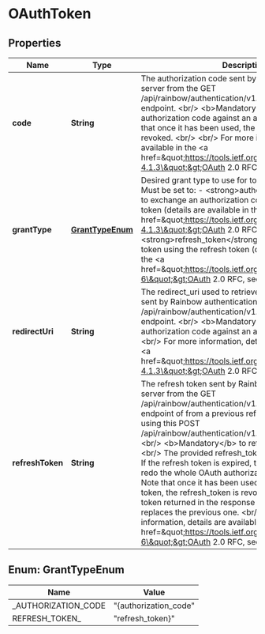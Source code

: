 

# OAuthToken

## Properties

Name | Type | Description | Notes
------------ | ------------- | ------------- | -------------
**code** | **String** | The authorization code sent by Rainbow authentication server from the GET /api/rainbow/authentication/v1.0/oauth/authorize endpoint. &lt;br/&gt; &lt;b&gt;Mandatory&lt;/b&gt; to exchange an authorization code against an access token. &lt;br/&gt; Note that once it has been used, the authorization code is revoked. &lt;br/&gt; &lt;br/&gt; For more information, details are available in the &lt;a href&#x3D;\&quot;https://tools.ietf.org/html/rfc6749#section-4.1.3\&quot;&gt;OAuth 2.0 RFC, section 4.1.3&lt;/a&gt;. |  [optional]
**grantType** | [**GrantTypeEnum**](#GrantTypeEnum) | Desired grant type to use for token endpoint. &lt;br/&gt; Must be set to: - &lt;strong&gt;authorization_code&lt;/strong&gt; to exchange an authorization code against an access token   (details are available in the &lt;a href&#x3D;\&quot;https://tools.ietf.org/html/rfc6749#section-4.1.3\&quot;&gt;OAuth 2.0 RFC, section 4.1.3&lt;/a&gt;), - &lt;strong&gt;refresh_token&lt;/strong&gt; to refresh an access token using the refresh token   (details are available in the &lt;a href&#x3D;\&quot;https://tools.ietf.org/html/rfc6749#section-6\&quot;&gt;OAuth 2.0 RFC, section 6&lt;/a&gt;). | 
**redirectUri** | **String** | The redirect_uri used to retrieve the authorization code sent by Rainbow authentication server from the GET /api/rainbow/authentication/v1.0/oauth/authorize endpoint. &lt;br/&gt; &lt;b&gt;Mandatory&lt;/b&gt; to exchange an authorization code against an access token. &lt;br/&gt; &lt;br/&gt; For more information, details are available in the &lt;a href&#x3D;\&quot;https://tools.ietf.org/html/rfc6749#section-4.1.3\&quot;&gt;OAuth 2.0 RFC, section 4.1.3&lt;/a&gt;. |  [optional]
**refreshToken** | **String** | The refresh token sent by Rainbow authentication server from the GET /api/rainbow/authentication/v1.0/oauth/authorize endpoint of from a previous refresh token performed using this POST /api/rainbow/authentication/v1.0/oauth/token endpoint. &lt;br/&gt; &lt;b&gt;Mandatory&lt;/b&gt; to refresh an access token. &lt;br/&gt; The provided refresh_token must not be expired. If the refresh token is expired, the application has to redo the whole OAuth authorization code flow. &lt;br/&gt; Note that once it has been used to refresh an access token, the refresh_token is revoked. The new refresh token returned in the response with the access token replaces the previous one. &lt;br/&gt; &lt;br/&gt; For more information, details are available in the &lt;a href&#x3D;\&quot;https://tools.ietf.org/html/rfc6749#section-6\&quot;&gt;OAuth 2.0 RFC, section 6&lt;/a&gt;. |  [optional]



## Enum: GrantTypeEnum

Name | Value
---- | -----
_AUTHORIZATION_CODE | &quot;{authorization_code&quot;
REFRESH_TOKEN_ | &quot;refresh_token}&quot;



